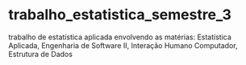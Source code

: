 # trabalho_estatistica_semestre_3
trabalho de estatística aplicada envolvendo as matérias: Estatística Aplicada, Engenharia de Software II, Interação Humano Computador, Estrutura de Dados
